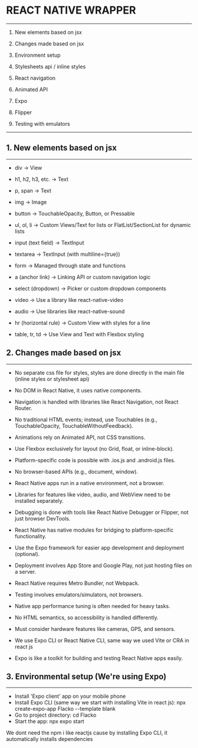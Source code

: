 # REACT NATIVE WRAPPER
---------------------------------------------------------------------------------------------------------------

1. New elements based on jsx
2. Changes made based on jsx
3. Environment setup
4. Stylesheets api / inline styles
5. React navigation

6. Animated API
7. Expo
8. Flipper
9. Testing with emulators


---------------------------------------------------------------------------------------------------------------


<!------------------------------- Optionals to install ------------------------------------------
    - Install 'React Native tools' vscode extension for debugging
    - Install 'React-Native/React/Redux snippets for es6/es7' vscode extension for shortcut snippets
    - Install 'Prettier' for formatting our code
    - Install 'Material Icon theme' for project directory icons
------------------------------------------------------------------------------------------------->







## 1. New elements based on jsx
------------------------------

- div → View
- h1, h2, h3, etc. → Text
- p, span → Text
- img → Image
- button → TouchableOpacity, Button, or Pressable

- ul, ol, li → Custom Views/Text for lists or FlatList/SectionList for dynamic lists
- input (text field) → TextInput
- textarea → TextInput (with multiline={true})
- form → Managed through state and functions
- a (anchor link) → Linking API or custom navigation logic

- select (dropdown) → Picker or custom dropdown components
- video → Use a library like react-native-video
- audio → Use libraries like react-native-sound
- hr (horizontal rule) → Custom View with styles for a line
- table, tr, td → Use View and Text with Flexbox styling














## 2. Changes made based on jsx
--------------------------------

- No separate css file for styles, styles are done directly in the main file (inline styles or stylesheet api)
- No DOM in React Native, it uses native components.
- Navigation is handled with libraries like React Navigation, not React Router.
- No traditional HTML events; instead, use Touchables (e.g., TouchableOpacity, TouchableWithoutFeedback).
- Animations rely on Animated API, not CSS transitions.

- Use Flexbox exclusively for layout (no Grid, float, or inline-block).
- Platform-specific code is possible with .ios.js and .android.js files.
- No browser-based APIs (e.g., document, window).
- React Native apps run in a native environment, not a browser.
- Libraries for features like video, audio, and WebView need to be installed separately.

- Debugging is done with tools like React Native Debugger or Flipper, not just browser DevTools.
- React Native has native modules for bridging to platform-specific functionality.
- Use the Expo framework for easier app development and deployment (optional).
- Deployment involves App Store and Google Play, not just hosting files on a server.
- React Native requires Metro Bundler, not Webpack.

- Testing involves emulators/simulators, not browsers.
- Native app performance tuning is often needed for heavy tasks.
- No HTML semantics, so accessibility is handled differently.
- Must consider hardware features like cameras, GPS, and sensors.
- We use Expo CLI or React Native CLI, same way we used Vite or CRA in react js
- Expo is like a toolkit for building and testing React Native apps easily.








## 3. Environmental setup  (We're using Expo)
---------------------------------------------

- Install 'Expo client' app on your mobile phone
- Install Expo CLI (same way we start with installing Vite in react js): npx create-expo-app Flacko --template blank
- Go to project directory: cd Flacko
- Start the app: npx expo start



We dont need the npm i like reactjs cause by installing Expo CLI, it automatically installs dependencies




